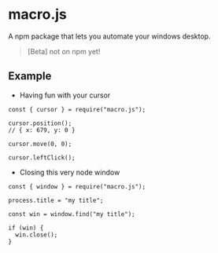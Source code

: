 # macro.js
A npm package that lets you automate your windows desktop.
> [Beta] not on npm yet!

## Example
- Having fun with your cursor
```
const { cursor } = require("macro.js");

cursor.position();
// { x: 679, y: 0 }

cursor.move(0, 0);

cursor.leftClick();
```
- Closing this very node window
```
const { window } = require("macro.js");

process.title = "my title";

const win = window.find("my title");

if (win) {
  win.close();
}
```
